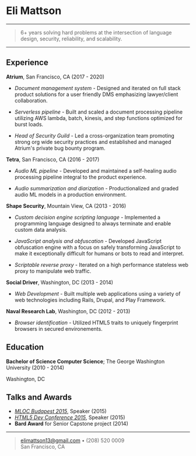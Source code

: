 Eli Mattson
============

----

> 6+ years solving hard problems 
> at the intersection of language design, security, 
> reliability, and scalability.

----


Experience
----------

**Atrium**, San Francisco, CA (2017 - 2020)

* *Document management system* - Designed and iterated on full stack product solutions for a user friendly DMS emphasizing lawyer/client collaboration.

* *Serverless pipeline* - Built and scaled a document processing pipeline utilizing AWS lambda, batch, kinesis, and step functions optimized for burst loads.

* *Head of Security Guild* - Led a cross-organization team promoting strong org wide security practices and established and managed Atrium's private bug bounty program.

**Tetra**, San Francisco, CA (2016 - 2017)

* *Audio ML pipeline* - Developed and maintained a self-healing audio processing pipeline integral to the product experience.

* *Audio summarization and diarization* - Productionalized and graded audio ML models in a production environment.

**Shape Security**, Mountain View, CA (2013 - 2016)

* *Custom decision engine scripting language* - Implemented a programming language designed to always terminate and enable custom data analysis.

* *JavaScript analysis and obfuscation* - Developed JavaScript obfuscation engine with a focus on safely transforming JavaScript to make it exceptionally difficult for humans or bots to read and interpret.

* *Scriptable reverse proxy* - Iterated on a high performance stateless web proxy to manipulate web traffic.

**Social Driver**, Washington, DC (2013 - 2014)

* *Web Development* - Built multiple web applications using a variety of web technologies including Rails, Drupal, and Play Framework.

**Naval Research Lab**, Washington, DC (2012 - 2013)

* *Browser identification* - Utilized HTML5 traits to uniquely fingerprint browsers in secured environements.

Education
---------

**Bachelor of Science Computer Science**; The George Washington University (2010 - 2014)

Washington, DC

Talks and Awards
----------------
* [*MLOC Budapest 2015*](http://mloc-js.com/2015/), Speaker (2015)
* [*HTML5 Dev Conference 2015*](http://html5devconf.com/index.html), Speaker (2015)
* **Bard Award** for Senior Capstone project (2014)

----

> <elimattson13@gmail.com> • (208) 520 0009\
> San Francisco, CA
